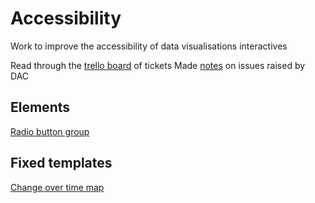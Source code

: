 # Accessibility
Work to improve the accessibility of data visualisations interactives

Read through the [trello board](https://trello.com/b/1Psmj7qA/dac-backlog) of tickets
Made [notes](https://github.com/ONSvisual/accessibility/blob/master/audit.md) on issues raised by DAC


## Elements
[Radio button group](https://onsvisual.github.io/accessibility/radio-button-group.html)

## Fixed templates
[Change over time map](https://onsvisual.github.io/maptemplates/changeovertime/index.html)
